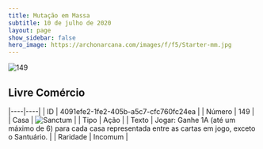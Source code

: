 ```yaml
---
title: Mutação em Massa
subtitle: 10 de julho de 2020
layout: page
show_sidebar: false
hero_image: https://archonarcana.com/images/f/f5/Starter-mm.jpg
---
```


![149](https://cdn.keyforgegame.com/media/card_front/pt/479_149_RGXPQ6WJ9Q52_pt.png)

## Livre Comércio

|----|----|
| ID | 4091efe2-1fe2-405b-a5c7-cfc760fc24ea |
| Número | 149 |
| Casa | ![Sanctum](https://archonarcana.com/images/thumb/c/c7/Sanctum.png/22px-Sanctum.png "Santuário") |
| Tipo | Ação |
| Texto | Jogar: Ganhe 1A (até um máximo  de 6) para cada casa representada entre as cartas em jogo, exceto o Santuário. |
| Raridade | Incomum |
